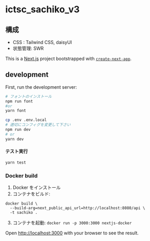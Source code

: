 # ictsc_sachiko_v3

## 構成

- CSS : Tailwind CSS, daisyUI
- 状態管理: SWR

This is a [Next.js](https://nextjs.org/) project bootstrapped
with [`create-next-app`](https://github.com/vercel/next.js/tree/canary/packages/create-next-app).

## development

First, run the development server:

```bash
# フォントのインストール
npm run font
#or
yarn font

cp .env .env.local
# 適切にコンフィグを変更して下さい
npm run dev
# or
yarn dev
```

#### テスト実行

```bash
yarn test
```

### Docker build

1. Docker をインストール
2. コンテナをビルド:

```
docker build \
  --build-arg=next_public_api_url=http://localhost:8080/api \
  -t sachiko .
```

3. コンテナを起動: `docker run -p 3000:3000 nextjs-docker`

Open [http://localhost:3000](http://localhost:3000) with your browser to see the result.
